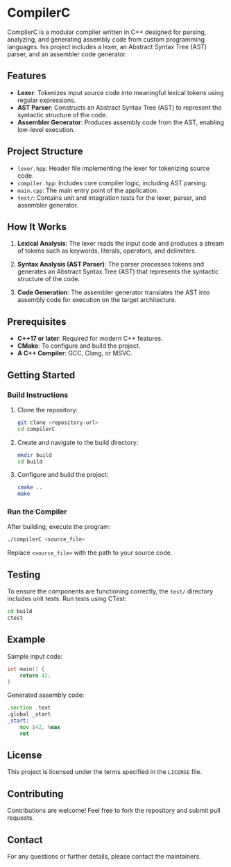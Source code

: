 # CompilerC

CompilerC is a modular compiler written in C++ designed for parsing, analyzing, and generating assembly code from custom programming languages. 
his project includes a lexer, an Abstract Syntax Tree (AST) parser, and an assembler code generator.

## Features
- **Lexer**: Tokenizes input source code into meaningful lexical tokens using regular expressions.
- **AST Parser**: Constructs an Abstract Syntax Tree (AST) to represent the syntactic structure of the code.
- **Assembler Generator**: Produces assembly code from the AST, enabling low-level execution.

## Project Structure
- `lexer.hpp`: Header file implementing the lexer for tokenizing source code.
- `compiler.hpp`: Includes core compiler logic, including AST parsing.
- `main.cpp`: The main entry point of the application.
- `test/`: Contains unit and integration tests for the lexer, parser, and assembler generator.

## How It Works
1. **Lexical Analysis**: 
   The lexer reads the input code and produces a stream of tokens such as keywords, literals, operators, and delimiters.
   
2. **Syntax Analysis (AST Parser)**: 
   The parser processes tokens and generates an Abstract Syntax Tree (AST) that represents the syntactic structure of the code.

3. **Code Generation**: 
   The assembler generator translates the AST into assembly code for execution on the target architecture.

## Prerequisites
- **C++17 or later**: Required for modern C++ features.
- **CMake**: To configure and build the project.
- **A C++ Compiler**: GCC, Clang, or MSVC.

## Getting Started
### Build Instructions
1. Clone the repository:
   ```bash
   git clone <repository-url>
   cd compilerC
   ```

2. Create and navigate to the build directory:
   ```bash
   mkdir build
   cd build
   ```

3. Configure and build the project:
   ```bash
   cmake ..
   make
   ```

### Run the Compiler
After building, execute the program:
```bash
./compilerC <source_file>
```
Replace `<source_file>` with the path to your source code.

## Testing
To ensure the components are functioning correctly, the `test/` directory includes unit tests. Run tests using CTest:
```bash
cd build
ctest
```

## Example
Sample input code:
```c
int main() {
    return 42;
}
```

Generated assembly code:
```asm
.section .text
.global _start
_start:
    mov $42, %eax
    ret
```

## License
This project is licensed under the terms specified in the `LICENSE` file.

## Contributing
Contributions are welcome! Feel free to fork the repository and submit pull requests.

## Contact
For any questions or further details, please contact the maintainers.
